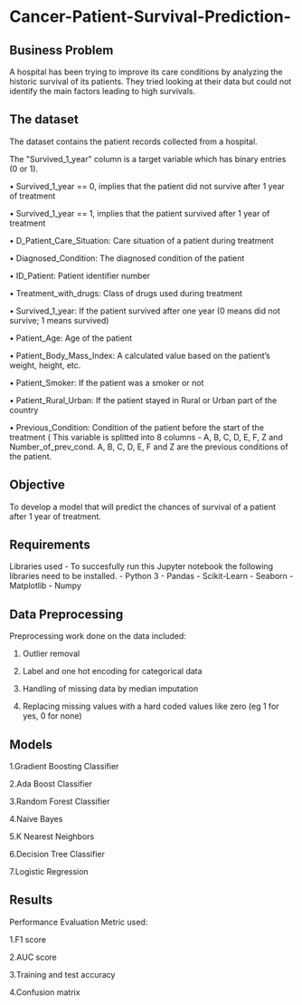 # Cancer-Patient-Survival-Prediction-

 ## Business Problem  
 A hospital has been trying to improve its care conditions by analyzing the historic survival of its patients. They tried looking at their data but could not identify the main factors leading to high survivals.
 
 ## The dataset
The dataset contains the patient records collected from a hospital. 

The "Survived_1_year" column is a target variable which has binary entries (0 or 1).

•	Survived_1_year == 0, implies that the patient did not survive after 1 year of treatment

•	Survived_1_year == 1, implies that the patient survived after 1 year of treatment

•	D_Patient_Care_Situation: Care situation of a patient during treatment

•	Diagnosed_Condition: The diagnosed condition of the patient

•	ID_Patient: Patient identifier number

•	Treatment_with_drugs: Class of drugs used during treatment

•	Survived_1_year: If the patient survived after one year (0 means did not survive; 1 means survived)

•	Patient_Age: Age of the patient

•	Patient_Body_Mass_Index: A calculated value based on the patient’s weight, height, etc.

•	Patient_Smoker: If the patient was a smoker or not

•	Patient_Rural_Urban: If the patient stayed in Rural or Urban part of the country

•	Previous_Condition: Condition of the patient before the start of the treatment ( This variable is splitted into 8 columns - A, B, C, D, E, F, Z and Number_of_prev_cond. A, B, C, D, E, F and Z are the previous conditions of the patient.
 
 ## Objective
 
To develop a model that will predict the chances of survival of a patient after 1 year of treatment.
 
## Requirements 
Libraries used - To succesfully run this Jupyter notebook the following libraries need to be installed.
    - Python 3     - Pandas     - Scikit-Learn     - Seaborn     - Matplotlib     - Numpy  
    
## Data Preprocessing
Preprocessing work done on the data included:

1. Outlier removal

2. Label and one hot encoding for categorical data

3. Handling of missing data by median imputation

4. Replacing missing values  with a hard coded values like zero (eg 1 for yes, 0 for none)

## Models 
1.Gradient Boosting Classifier

2.Ada Boost Classifier

3.Random Forest Classifier

4.Naive Bayes

5.K Nearest Neighbors

6.Decision Tree Classifier

7.Logistic Regression

## Results

Performance Evaluation Metric used:

1.F1 score

2.AUC score

3.Training and test accuracy

4.Confusion matrix
